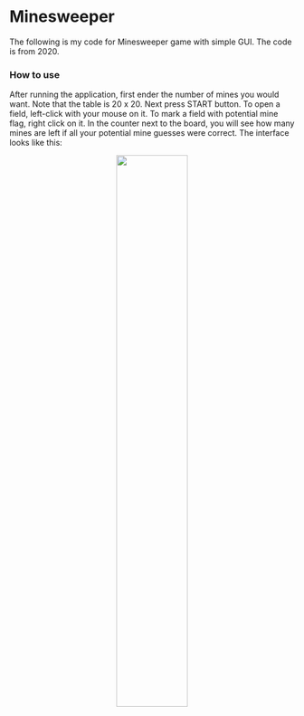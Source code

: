 # Minesweeper
The following is my code for Minesweeper game with simple GUI. The code is from 2020.
### How to use
After running the application, first ender the number of mines you would want. Note that the table is 20 x 20. Next press START button. To open a field, 
left-click with your mouse on it. To mark a field with potential mine flag, right click on it. In the counter next to the board, you will see how many mines are left
if all your potential mine guesses were correct. The interface looks like this:
<p align="center">
  <img src="https://user-images.githubusercontent.com/112171137/191317620-9da53509-cad8-42de-99c2-9a72394f93ca.png" width='50%'>
</p>

